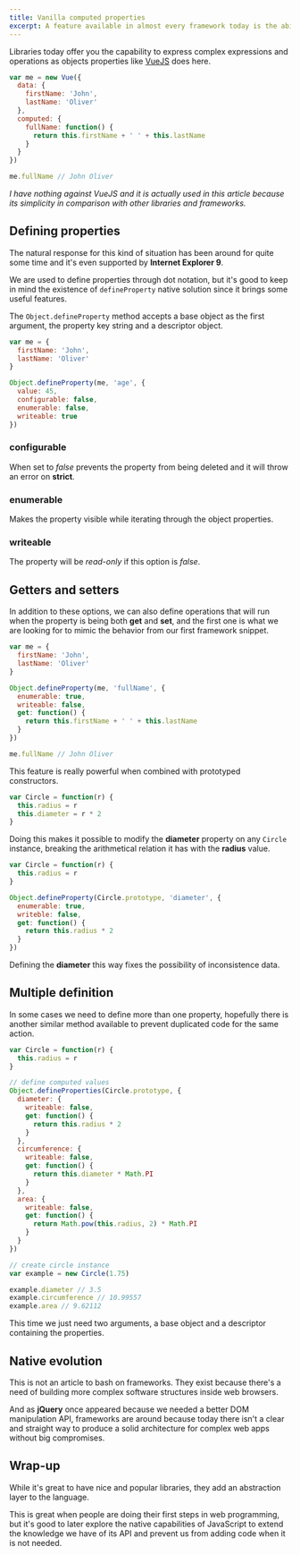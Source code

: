 ```yaml
---
title: Vanilla computed properties
excerpt: A feature available in almost every framework today is the ability to some how generate computed properties from existing data, but isn't JavaScript already capable of doing that?
---
```


Libraries today offer you the capability to express complex expressions and operations as objects properties like [VueJS][1] does here.

```js
var me = new Vue({
  data: {
    firstName: 'John',
    lastName: 'Oliver'
  },
  computed: {
    fullName: function() {
      return this.firstName + ' ' + this.lastName
    }
  }
})

me.fullName // John Oliver
```

_I have nothing against VueJS and it is actually used in this article because its simplicity in comparison with other libraries and frameworks._

## Defining properties

The natural response for this kind of situation has been around for quite some time and it's even supported by **Internet Explorer 9**.

We are used to define properties through dot notation, but it's good to keep in mind the existence of `defineProperty` native solution since it brings some useful features.

The `Object.defineProperty` method accepts a base object as the first argument, the property key string and a descriptor object.

```js
var me = {
  firstName: 'John',
  lastName: 'Oliver'
}

Object.defineProperty(me, 'age', {
  value: 45,
  configurable: false,
  enumerable: false,
  writeable: true
})
```

### configurable

When set to _false_ prevents the property from being deleted and it will throw an error on **strict**.

### enumerable

Makes the property visible while iterating through the object properties.

### writeable

The property will be _read-only_ if this option is _false_.

## Getters and setters

In addition to these options, we can also define operations that will run when the property is being both **get** and **set**, and the first one is what we are looking for to mimic the behavior from our first framework snippet.

```js
var me = {
  firstName: 'John',
  lastName: 'Oliver'
}

Object.defineProperty(me, 'fullName', {
  enumerable: true,
  writeable: false,
  get: function() {
    return this.firstName + ' ' + this.lastName
  }
})

me.fullName // John Oliver
```

This feature is really powerful when combined with prototyped constructors.

```js
var Circle = function(r) {
  this.radius = r
  this.diameter = r * 2
}
```

Doing this makes it possible to modify the **diameter** property on any `Circle` instance, breaking the arithmetical relation it has with the **radius** value.

```js
var Circle = function(r) {
  this.radius = r
}

Object.defineProperty(Circle.prototype, 'diameter', {
  enumerable: true,
  writeble: false,
  get: function() {
    return this.radius * 2
  }
})
```

Defining the **diameter** this way fixes the possibility of inconsistence data.

## Multiple definition

In some cases we need to define more than one property, hopefully there is another similar method available to prevent duplicated code for the same action.

```js
var Circle = function(r) {
  this.radius = r
}

// define computed values
Object.defineProperties(Circle.prototype, {
  diameter: {
    writeable: false,
    get: function() {
      return this.radius * 2
    }
  },
  circumference: {
    writeable: false,
    get: function() {
      return this.diameter * Math.PI
    }
  },
  area: {
    writeable: false,
    get: function() {
      return Math.pow(this.radius, 2) * Math.PI
    }
  }
})

// create circle instance
var example = new Circle(1.75)

example.diameter // 3.5
example.circumference // 10.99557
example.area // 9.62112
```

This time we just need two arguments, a base object and a descriptor containing the properties.

## Native evolution

This is not an article to bash on frameworks. They exist because there's a need of building more complex software structures inside web browsers.

And as **jQuery** once appeared because we needed a better DOM manipulation API, frameworks are around because today there isn't a clear and straight way to produce a solid architecture for complex web apps without big compromises.

## Wrap-up

While it's great to have nice and popular libraries, they add an abstraction layer to the language.

This is great when people are doing their first steps in web programming, but it's good to later explore the native capabilities of JavaScript to extend the knowledge we have of its API and prevent us from adding code when it is not needed.

[1]: http://vuejs.org/guide/computed.html

